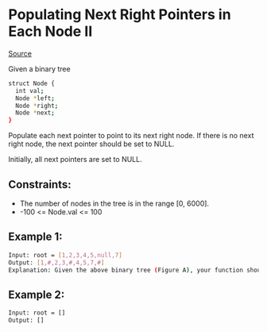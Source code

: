 # Populating Next Right Pointers in Each Node II
[Source](https://leetcode.com/problems/populating-next-right-pointers-in-each-node-ii/)

Given a binary tree

```sh 
struct Node {
  int val;
  Node *left;
  Node *right;
  Node *next;
}
```
Populate each next pointer to point to its next right node. If there is no next right node, the next pointer should be set to NULL.

Initially, all next pointers are set to NULL.

## Constraints:

 - The number of nodes in the tree is in the range [0, 6000].
 - -100 <= Node.val <= 100

## Example 1:
```sh
Input: root = [1,2,3,4,5,null,7]
Output: [1,#,2,3,#,4,5,7,#]
Explanation: Given the above binary tree (Figure A), your function should populate each next pointer to point to its next right node, just like in Figure B. The serialized output is in level order as connected by the next pointers, with '#' signifying the end of each level.
```

## Example 2:
```sh
Input: root = []
Output: []
```